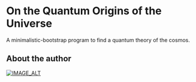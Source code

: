 # On the Quantum Origins of the Universe
A minimalistic-bootstrap program to find a quantum theory of the cosmos.

## About the author

[![IMAGE_ALT](https://img.youtube.com/vi/QbuBg1KoLGc/0.jpg)](https://www.youtube.com/watch?v=QbuBg1KoLGc)
